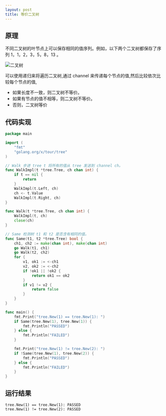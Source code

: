 ```yaml
---
layout: post
title: 等价二叉树
---
```


## 原理

不同二叉树的叶节点上可以保存相同的值序列。例如，以下两个二叉树都保存了序列 1，1，2，3，5，8，13 。

![二叉树](https://tour.go-zh.org/content/img/tree.png)

可以使用递归来将遍历二叉树,通过 channel 来传递每个节点的值,然后比较依次比较每个节点的值,

* 如果长度不一致，则二叉树不等价。
* 如果有节点的值不相等，则二叉树不等价。
* 否则，二叉树等价

## 代码实现

```go
package main

import (
	"fmt"
	"golang.org/x/tour/tree"
)

// Walk 步进 tree t 将所有的值从 tree 发送到 channel ch。
func WalkImpl(t *tree.Tree, ch chan int) {
	if t == nil {
		return
	}
	WalkImpl(t.Left, ch)
	ch <- t.Value
	WalkImpl(t.Right, ch)
}

func Walk(t *tree.Tree, ch chan int) {
	WalkImpl(t, ch)
	close(ch)
}

// Same 检测树 t1 和 t2 是否含有相同的值。
func Same(t1, t2 *tree.Tree) bool {
	ch1, ch2 := make(chan int), make(chan int)
	go Walk(t1, ch1)
	go Walk(t2, ch2)
	for {
		v1, ok1 := <-ch1
		v2, ok2 := <-ch2
		if !ok1 || !ok2 {
			return ok1 == ok2
		}
		if v1 != v2 {
			return false
		}
	}
}

func main() {
	fmt.Print("tree.New(1) == tree.New(1): ")
	if Same(tree.New(1), tree.New(1)) {
		fmt.Println("PASSED")
	} else {
		fmt.Println("FAILED")
	}

	fmt.Print("tree.New(1) != tree.New(2): ")
	if !Same(tree.New(1), tree.New(2)) {
		fmt.Println("PASSED")
	} else {
		fmt.Println("FAILED")
	}
}
```

## 运行结果

```shell
tree.New(1) == tree.New(1): PASSED
tree.New(1) != tree.New(2): PASSED
```
